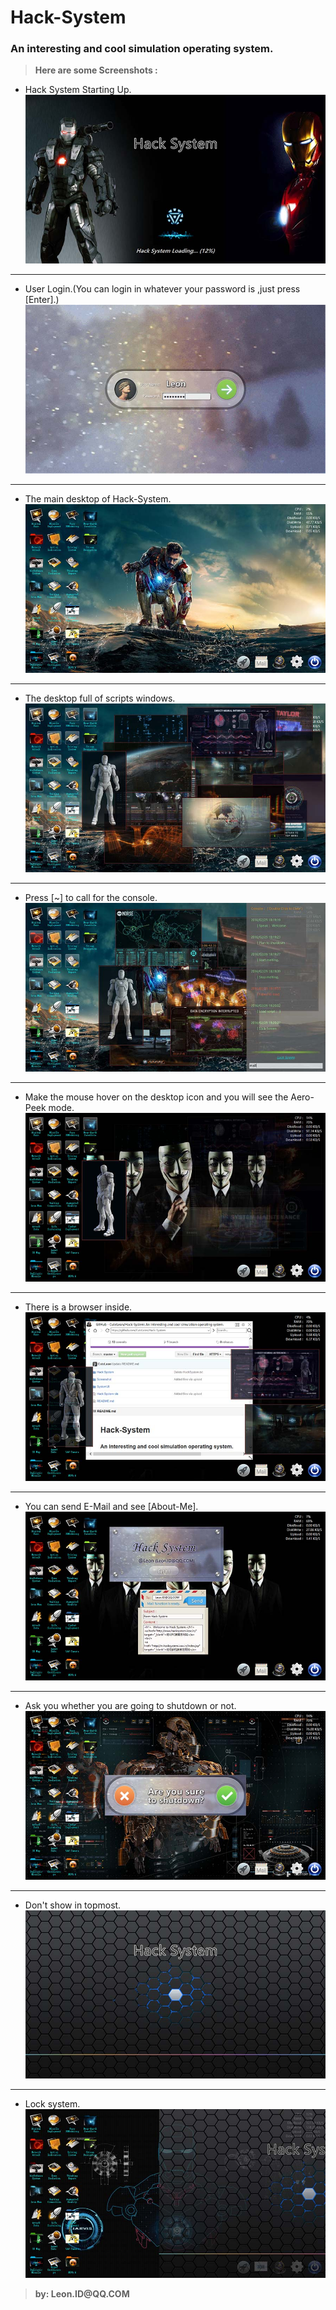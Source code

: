 # Hack-System
### An interesting and cool simulation operating system.

> __Here are some Screenshots :__

* Hack System Starting Up.
![image](./Screenshot/thumb/CuteLeon.Hack-System.S01.jpg)
_____
* User Login.(You can login in whatever your password is ,just press [Enter].)
![image](./Screenshot/thumb/CuteLeon.Hack-System.S02.jpg)
_____
* The main desktop of Hack-System.
![image](./Screenshot/thumb/CuteLeon.Hack-System.S03.jpg)
_____
* The desktop full of scripts windows.
![image](./Screenshot/thumb/CuteLeon.Hack-System.S04.jpg)
_____
* Press [~] to call for the console.
![image](./Screenshot/thumb/CuteLeon.Hack-System.S05.jpg)
_____
* Make the mouse hover on the desktop icon and you will see the Aero-Peek mode.
![image](./Screenshot/thumb/CuteLeon.Hack-System.S06.jpg)
_____
* There is a browser inside.
![image](./Screenshot/thumb/CuteLeon.Hack-System.S07.jpg)
_____
* You can send E-Mail and see [About-Me].
![image](./Screenshot/thumb/CuteLeon.Hack-System.S08.jpg)
_____
* Ask you whether you are going to shutdown or not.
![image](./Screenshot/thumb/CuteLeon.Hack-System.S09.jpg)
_____
* Don't show in topmost.
![image](./Screenshot/thumb/CuteLeon.Hack-System.S10.jpg)
_____
* Lock system.
![image](./Screenshot/thumb/CuteLeon.Hack-System.S11.jpg)

> __by: Leon.ID@QQ.COM__
